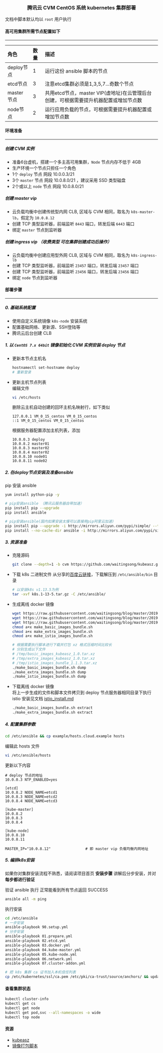 ### <center>腾讯云 CVM CentOS 系统 kubernetes 集群部署</center>

文档中脚本默认均以 `root` 用户执行

#### 高可用集群所需节点配置如下
---- 

|角色|数量|描述|
|:-|:-|:-|
|deploy节点|1|运行这份 ansible 脚本的节点|
|etcd节点|3|注意etcd集群必须是1,3,5,7...奇数个节点|
|master节点|3|共用etcd节点，master VIP(虚地址)在云管理后台创建，可根据需要提升机器配置或增加节点数|
|node节点|2|运行应用负载的节点，可根据需要提升机器配置或增加节点数|


#### 环境准备
---- 

##### 创建 CVM 实例
- 准备6台虚机，搭建一个多主高可用集群，`Node` 节点内存不低于 4GB
- 生产环境一个节点只担任一个角色
- 1个 `deploy` 节点 网段 10.0.0.3/21
- 3个 `master` 节点 网段 10.0.8.0/21 ，建议采用 SSD 类型磁盘
- 2个或以上 `node` 节点 网段 10.0.8.0/21

##### 创建 master vip
- 云负载均衡中创建传统型内网 CLB, 区域与 CVM 相同，取名为 `k8s-master-lb`，假定为 `10.0.8.12`
- 创建 TCP 类型监听器，前端监听 `8443` 端口，转发后端 `6443` 端口
- 绑定 `master` 节点到监听器

##### 创建 ingress vip （收费类型 可在集群创建成功后操作）
- 云负载均衡中创建应用型外网 CLB, 区域与 CVM 相同，取名为 `k8s-ingress-lb`
- 创建 TCP 类型监听器，前端监听 `23457` 端口，转发后端 `23457` 端口
- 创建 TCP 类型监听器，前端监听 `23456` 端口，转发后端 `23456` 端口
- 绑定 `node` 节点到监听器


#### 部署步骤
---- 


##### 0. 基础系统配置

+ 使用自定义系统镜像 `k8s-node` 安装系统
+ 配置基础网络、更新源、SSH登陆等
+ 腾讯云后台创建 CLB


##### 1. 以 `CentOS 7.x 64bit` 镜像初始化 CVM 实例安装 deploy 节点

- 更新本节点主机名
  ```bash
  hostnamectl set-hostname deploy
  # 重新登录
  ```

- 更新主机节点列表  
  编辑文件
  ```bash
  vi /etc/hosts
  ```

  删除云主机自动创建的回环主机名映射行，如下类似
  ```
  127.0.0.1 VM_0_15_centos VM_0_15_centos
  ::1 VM_0_15_centos VM_0_15_centos
  ```

  根据服务器配置添加主机列表，添加
  ```
  10.0.0.3 deploy
  10.0.8.2 master01
  10.0.8.3 master02
  10.0.8.4 master02
  10.0.8.10 node01
  10.0.8.11 node02
  ```


##### 2. 在deploy节点安装及准备ansible

pip 安装 ansible
``` bash
yum install python-pip -y

# pip安装ansible （腾讯云服务器自带加速）
pip install pip --upgrade
pip install ansible

# pip安装ansible(国内如果安装太慢可以直接用pip阿里云加速)
pip install pip --upgrade -i http://mirrors.aliyun.com/pypi/simple/ --trusted-host mirrors.aliyun.com
pip install --no-cache-dir ansible -i http://mirrors.aliyun.com/pypi/simple/ --trusted-host mirrors.aliyun.com
```


##### 3. 资源准备

- 克隆源码
  ```bash
  git clone --depth=1 -b cvm https://github.com/waitingsong/kubeasz.git /etc/ansible
  ```

- 下载 k8s 二进制文件
从分享的[百度云链接](https://pan.baidu.com/s/1c4RFaA)，下载解压到 `/etc/ansible/bin` 目录
  ```bash
  # 以安装k8s v1.13.5为例
  tar -xvf k8s.1-13-5.tar.gz -C /etc/ansible/
  ```

- 生成离线 docker 镜像  
  ```bash
  wget https://raw.githubusercontent.com/waitingsong/blog/master/201904/assets/make_basic_images_bundle.sh
  wget https://raw.githubusercontent.com/waitingsong/blog/master/201904/assets/make_extra_images_bundle.sh
  wget https://raw.githubusercontent.com/waitingsong/blog/master/201904/assets/make_istio_images_bundle.sh
  chmod a+x make_basic_images_bundle.sh
  chmod a+x make_extra_images_bundle.sh
  chmod a+x make_istio_images_bundle.sh

  # 根据需要执行脚本进行下载并打包 xz 格式压缩时间比较长
  # 分别生成以下文件
  # /tmp/basic_images_kubeasz_1.0.tar.xz
  # /tmp/extra_images_kubeasz_1.0.tar.xz
  # /tmp/istio_images_bundle_1.1.3.tar.xz
  ./make_basic_images_bundle.sh dump
  ./make_extra_images_bundle.sh dump
  ./make_istio_images_bundle.sh dump
  ```

- 下载离线 docker 镜像  
将上一步生成的文件和脚本文件拷贝到 deploy 节点服务器相同目录下执行  
istio 安装见文档 [istio_install.md](./istio_install.md)
  ```bash
  ./make_basic_images_bundle.sh extract
  ./make_extra_images_bundle.sh extract
  ```

##### 4. 配置集群参数
```bash
cd /etc/ansible && cp example/hosts.cloud.example hosts
``` 

编辑此 hosts 文件
```bash
vi /etc/ansible/hosts
```

更新以下内容
```
# deploy 节点的地址
10.0.0.3 NTP_ENABLED=yes

[etcd]
10.0.8.2 NODE_NAME=etcd1
10.0.8.3 NODE_NAME=etcd2
10.0.8.4 NODE_NAME=etcd3

[kube-master]
10.0.8.2
10.0.8.3
10.0.8.4

[kube-node]
10.0.8.10
10.0.8.11

MASTER_IP="10.0.8.12"                # 即 master vip 负载均衡内网地址
```


##### 5. 编排k8s安装

如果你对集群安装流程不熟悉，请阅读项目首页 **安装步骤** 讲解后分步安装，并对 **每步都进行验证**  

验证 ansible 执行 正常能看到所有节点返回 SUCCESS
```bash
ansible all -m ping
``` 

执行安装
```bash
cd /etc/ansible
# 一步安装
ansible-playbook 90.setup.yml
# 分步安装
ansible-playbook 01.prepare.yml
ansible-playbook 02.etcd.yml
ansible-playbook 03.docker.yml
ansible-playbook 04.kube-master.yml
ansible-playbook 05.kube-node.yml
ansible-playbook 06.network.yml
ansible-playbook 07.cluster-addon.yml

# 把 k8s 集群 ca 证书加入本机信任列表
cp /etc/kubernetes/ssl/ca.pem /etc/pki/ca-trust/source/anchors/ && update-ca-trust
```

#### 查看集群状态
```bash
kubectl cluster-info
kubectl get cs
kubectl get node
kubectl get pod,svc --all-namespaces -o wide
kubectl top node
```


#### 资源
- [kubeasz](https://github.com/gjmzj/kubeasz)
- [镜像打包脚本](https://github.com/waitingsong/blog/tree/master/201904/assets)
